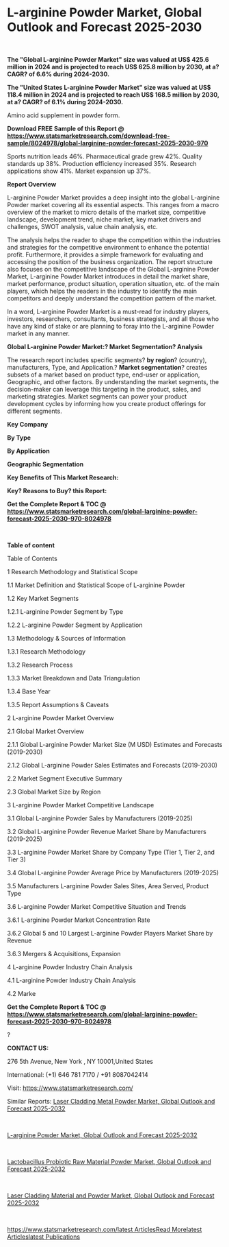 <h1>L-arginine Powder Market, Global Outlook and Forecast 2025-2030</h1><br/><p><strong>The "Global L-arginine Powder Market" size was valued at US$ 425.6 million in 2024 and is projected to reach US$ 625.8 million by 2030, at a? <strong>CAGR</strong>? of 6.6% during 2024-2030.</strong></p>
 
 
 
 <p><strong>The "United States L-arginine Powder Market" size was valued at US$ 118.4 million in 2024 and is projected to reach US$ 168.5 million by 2030, at a? <strong>CAGR</strong>? of 6.1% during 2024-2030.</strong></p>
 
 
 
 <p>Amino acid supplement in powder form.</p>
 
 
 
 <p><strong>Download FREE Sample of this Report @ <a href="https://www.statsmarketresearch.com/download-free-sample/8024978/global-larginine-powder-forecast-2025-2030-970">https://www.statsmarketresearch.com/download-free-sample/8024978/global-larginine-powder-forecast-2025-2030-970</a></strong></p>
 
 
 
 <p>Sports nutrition leads 46%. Pharmaceutical grade grew 42%. Quality standards up 38%. Production efficiency increased 35%. Research applications show 41%. Market expansion up 37%.</p>
 
 
 
 <p><strong>Report Overview</strong></p>
 
 
 
 <p>L-arginine Powder Market provides a deep insight into the global L-arginine Powder market covering all its essential aspects. This ranges from a macro overview of the market to micro details of the market size, competitive landscape, development trend, niche market, key market drivers and challenges, SWOT analysis, value chain analysis, etc.</p>
 
 
 
 <p>The analysis helps the reader to shape the competition within the industries and strategies for the competitive environment to enhance the potential profit. Furthermore, it provides a simple framework for evaluating and accessing the position of the business organization. The report structure also focuses on the competitive landscape of the Global L-arginine Powder Market, L-arginine Powder Market introduces in detail the market share, market performance, product situation, operation situation, etc. of the main players, which helps the readers in the industry to identify the main competitors and deeply understand the competition pattern of the market.</p>
 
 
 
 <p>In a word, L-arginine Powder Market is a must-read for industry players, investors, researchers, consultants, business strategists, and all those who have any kind of stake or are planning to foray into the L-arginine Powder market in any manner.</p>
 
 
 
 <p><strong>Global L-arginine Powder Market:? Market Segmentation? Analysis</strong></p>
 
 
 
 <p>The research report includes specific segments? <strong>by region</strong>? (country), manufacturers, Type, and Application.? <strong>Market segmentation</strong>? creates subsets of a market based on product type, end-user or application, Geographic, and other factors. By understanding the market segments, the decision-maker can leverage this targeting in the product, sales, and marketing strategies. Market segments can power your product development cycles by informing how you create product offerings for different segments.</p>
 
 
 
 <p><strong>Key Company</strong></p>
 
 
 
 <p><strong>By Type</strong></p>
 
 
 
 <p><strong><strong>By Application</strong></strong></p>
 
 
 
 <p><strong>Geographic Segmentation</strong></p>
 
 
 
 <p><strong>Key Benefits of This Market Research:</strong></p>
 
 
 
 <p><strong>Key? <strong>Reasons to Buy</strong>? this Report:</strong></p>
 
 
 
 <div><b>Get the Complete Report & TOC @ <a href="https://www.statsmarketresearch.com/global-larginine-powder-forecast-2025-2030-970-8024978">https://www.statsmarketresearch.com/global-larginine-powder-forecast-2025-2030-970-8024978</a></b></div>
 
 
 
 <p><br />
 
 <b>Table of content</b></p>
 
 
 
 <p>Table of Contents<br />
 
 1 Research Methodology and Statistical Scope<br />
 
 1.1 Market Definition and Statistical Scope of L-arginine Powder<br />
 
 1.2 Key Market Segments<br />
 
 1.2.1 L-arginine Powder Segment by Type<br />
 
 1.2.2 L-arginine Powder Segment by Application<br />
 
 1.3 Methodology & Sources of Information<br />
 
 1.3.1 Research Methodology<br />
 
 1.3.2 Research Process<br />
 
 1.3.3 Market Breakdown and Data Triangulation<br />
 
 1.3.4 Base Year<br />
 
 1.3.5 Report Assumptions & Caveats<br />
 
 2 L-arginine Powder Market Overview<br />
 
 2.1 Global Market Overview<br />
 
 2.1.1 Global L-arginine Powder Market Size (M USD) Estimates and Forecasts (2019-2030)<br />
 
 2.1.2 Global L-arginine Powder Sales Estimates and Forecasts (2019-2030)<br />
 
 2.2 Market Segment Executive Summary<br />
 
 2.3 Global Market Size by Region<br />
 
 3 L-arginine Powder Market Competitive Landscape<br />
 
 3.1 Global L-arginine Powder Sales by Manufacturers (2019-2025)<br />
 
 3.2 Global L-arginine Powder Revenue Market Share by Manufacturers (2019-2025)<br />
 
 3.3 L-arginine Powder Market Share by Company Type (Tier 1, Tier 2, and Tier 3)<br />
 
 3.4 Global L-arginine Powder Average Price by Manufacturers (2019-2025)<br />
 
 3.5 Manufacturers L-arginine Powder Sales Sites, Area Served, Product Type<br />
 
 3.6 L-arginine Powder Market Competitive Situation and Trends<br />
 
 3.6.1 L-arginine Powder Market Concentration Rate<br />
 
 3.6.2 Global 5 and 10 Largest L-arginine Powder Players Market Share by Revenue<br />
 
 3.6.3 Mergers & Acquisitions, Expansion<br />
 
 4 L-arginine Powder Industry Chain Analysis<br />
 
 4.1 L-arginine Powder Industry Chain Analysis<br />
 
 4.2 Marke</p>
 
 
 
 <div><b>Get the Complete Report & TOC @ <a href="https://www.statsmarketresearch.com/global-larginine-powder-forecast-2025-2030-970-8024978">https://www.statsmarketresearch.com/global-larginine-powder-forecast-2025-2030-970-8024978</a></b></div>
 
 
 
 <p>? </p>
 
 
 
 <p><b>CONTACT US:</b><br />
 
 276 5th Avenue, New York , NY 10001,United States<br />
 
 International: (+1) 646 781 7170 / +91 8087042414<br />
 
 Visit: <a href="https://www.statsmarketresearch.com/">https://www.statsmarketresearch.com/</a><br />
 
 Similar Reports: <a href="https://www.statsmarketresearch.com/global-larginine-powder-forecast-2025-2030-970-8024978">Laser Cladding Metal Powder Market, Global Outlook and Forecast 2025-2032</a><br />
 
 <br />
 
 <a href="https://www.statsmarketresearch.com/global-larginine-powder-forecast-2025-2030-970-8024978">L-arginine Powder Market, Global Outlook and Forecast 2025-2032</a><br />
 
 <br />
 
 <a href="https://www.statsmarketresearch.com/global-larginine-powder-forecast-2025-2030-970-8024978">Lactobacillus Probiotic Raw Material Powder Market, Global Outlook and Forecast 2025-2032</a><br />
 
 <br />
 
 <a href="https://www.statsmarketresearch.com/global-larginine-powder-forecast-2025-2030-970-8024978">Laser Cladding Material and Powder Market, Global Outlook and Forecast 2025-2032</a><br />
 
 <br />
 
 <a href="https://gyeongbokgung.com">https://www.statsmarketresearch.com/</a><a href="https://hallyeomaritime.com">latest Articles</a><a href="https://jingwansa.com">Read More</a><a href="https://nguoiviet.jp/">latest Articles</a><a href="https://www.intelmarketresearch.com/">latest Publications</a></p>